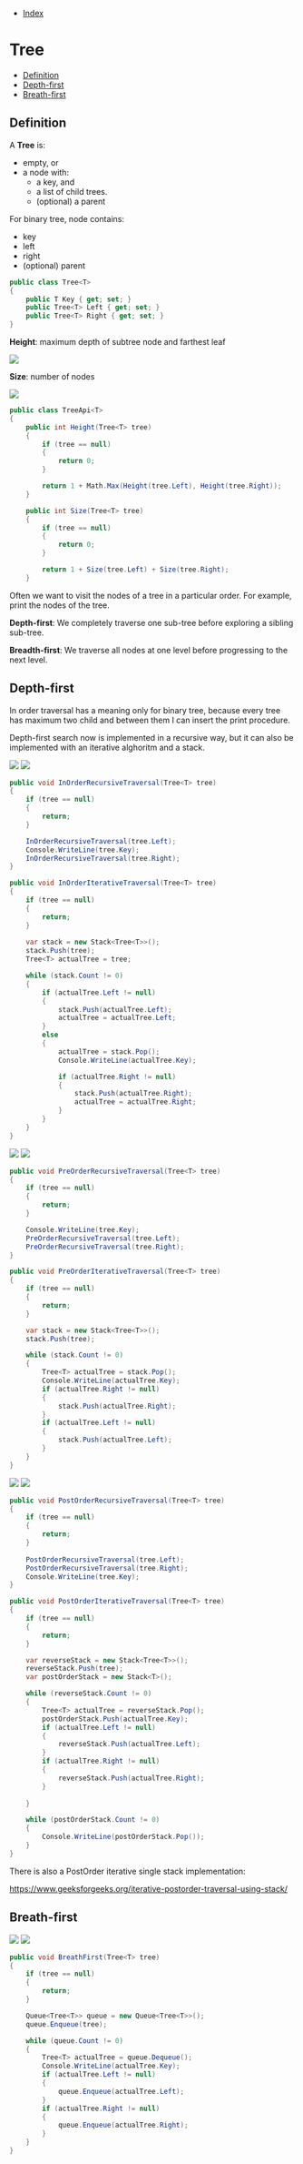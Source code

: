 * [Index](https://github.com/KiraDiShira/Cracking#cracking)

# Tree

* [Definition](#definition)
* [Depth-first](#depth-first)
* [Breath-first](#breath-first)

## Definition

A **Tree** is:

* empty, or
* a node with:
  * a key, and
  * a list of child trees.
  * (optional) a parent
  
For binary tree, node contains:
* key
* left
* right
* (optional) parent

```c#
public class Tree<T>
{
    public T Key { get; set; }
    public Tree<T> Left { get; set; }
    public Tree<T> Right { get; set; }
}
```


**Height**: maximum depth of subtree node and farthest leaf

<img src="https://github.com/KiraDiShira/AlgorithmsAndDataStructures/blob/master/RepoFiles/Tree/Images/tree1.PNG" />

**Size**: number of nodes

<img src="https://github.com/KiraDiShira/AlgorithmsAndDataStructures/blob/master/RepoFiles/Tree/Images/tree2.PNG" />

```c#
public class TreeApi<T>
{
    public int Height(Tree<T> tree)
    {
        if (tree == null)
        {
            return 0;
        }

        return 1 + Math.Max(Height(tree.Left), Height(tree.Right));
    }

    public int Size(Tree<T> tree)
    {
        if (tree == null)
        {
            return 0;
        }

        return 1 + Size(tree.Left) + Size(tree.Right);
    }
```

Often we want to visit the nodes of a tree in a particular order. For example, print the nodes of the tree.

**Depth-first**: We completely traverse one sub-tree before exploring a sibling sub-tree.

**Breadth-first**: We traverse all nodes at one level before progressing to the next level.

## Depth-first

In order traversal has a meaning only for binary tree, because every tree has maximum two child and between them I can insert the print procedure.

Depth-first search now is implemented in a recursive way, but it can also be implemented with an iterative alghoritm and a stack.

<img src="https://github.com/KiraDiShira/AlgorithmsAndDataStructures/blob/master/RepoFiles/Tree/Images/tree3.PNG" />
<img src="https://github.com/KiraDiShira/AlgorithmsAndDataStructures/blob/master/RepoFiles/Tree/Images/tree4.PNG" />

```c#
public void InOrderRecursiveTraversal(Tree<T> tree)
{
    if (tree == null)
    {
        return;
    }

    InOrderRecursiveTraversal(tree.Left);
    Console.WriteLine(tree.Key);
    InOrderRecursiveTraversal(tree.Right);
}

public void InOrderIterativeTraversal(Tree<T> tree)
{
    if (tree == null)
    {
        return;
    }
    
    var stack = new Stack<Tree<T>>();
    stack.Push(tree);
    Tree<T> actualTree = tree;

    while (stack.Count != 0)
    {
        if (actualTree.Left != null)
        {
            stack.Push(actualTree.Left);
            actualTree = actualTree.Left;
        }
        else
        {
            actualTree = stack.Pop();
            Console.WriteLine(actualTree.Key);

            if (actualTree.Right != null)
            {
                stack.Push(actualTree.Right);
                actualTree = actualTree.Right;
            }
        }   
    }
}

```

<img src="https://github.com/KiraDiShira/AlgorithmsAndDataStructures/blob/master/RepoFiles/Tree/Images/tree5.PNG" />
<img src="https://github.com/KiraDiShira/AlgorithmsAndDataStructures/blob/master/RepoFiles/Tree/Images/tree6.PNG" />

```c#
public void PreOrderRecursiveTraversal(Tree<T> tree)
{
    if (tree == null)
    {
        return;
    }

    Console.WriteLine(tree.Key);
    PreOrderRecursiveTraversal(tree.Left);
    PreOrderRecursiveTraversal(tree.Right);
}

public void PreOrderIterativeTraversal(Tree<T> tree)
{
    if (tree == null)
    {
        return;
    }

    var stack = new Stack<Tree<T>>();
    stack.Push(tree);

    while (stack.Count != 0)
    {
        Tree<T> actualTree = stack.Pop();
        Console.WriteLine(actualTree.Key);
        if (actualTree.Right != null)
        {
            stack.Push(actualTree.Right);
        }
        if (actualTree.Left != null)
        {
            stack.Push(actualTree.Left);
        }
    }
}

```

<img src="https://github.com/KiraDiShira/AlgorithmsAndDataStructures/blob/master/RepoFiles/Tree/Images/tree7.PNG" />
<img src="https://github.com/KiraDiShira/AlgorithmsAndDataStructures/blob/master/RepoFiles/Tree/Images/tree8.PNG" />

```c#
public void PostOrderRecursiveTraversal(Tree<T> tree)
{
    if (tree == null)
    {
        return;
    }
    
    PostOrderRecursiveTraversal(tree.Left);
    PostOrderRecursiveTraversal(tree.Right);
    Console.WriteLine(tree.Key);
}

public void PostOrderIterativeTraversal(Tree<T> tree)
{
    if (tree == null)
    {
        return;
    }

    var reverseStack = new Stack<Tree<T>>();
    reverseStack.Push(tree);
    var postOrderStack = new Stack<T>();

    while (reverseStack.Count != 0)
    {
        Tree<T> actualTree = reverseStack.Pop();
        postOrderStack.Push(actualTree.Key);
        if (actualTree.Left != null)
        {
            reverseStack.Push(actualTree.Left);
        }
        if (actualTree.Right != null)
        {
            reverseStack.Push(actualTree.Right);
        }
       
    }

    while (postOrderStack.Count != 0)
    {
        Console.WriteLine(postOrderStack.Pop());
    }
}
```
There is also a PostOrder iterative single stack implementation:

https://www.geeksforgeeks.org/iterative-postorder-traversal-using-stack/

## Breath-first

<img src="https://github.com/KiraDiShira/AlgorithmsAndDataStructures/blob/master/RepoFiles/Tree/Images/tree9.PNG" />
<img src="https://github.com/KiraDiShira/AlgorithmsAndDataStructures/blob/master/RepoFiles/Tree/Images/tree10.PNG" />

```c#
public void BreathFirst(Tree<T> tree)
{
    if (tree == null)
    {
        return;
    }

    Queue<Tree<T>> queue = new Queue<Tree<T>>();
    queue.Enqueue(tree);

    while (queue.Count != 0)
    {
        Tree<T> actualTree = queue.Dequeue();
        Console.WriteLine(actualTree.Key);
        if (actualTree.Left != null)
        {
            queue.Enqueue(actualTree.Left);
        }
        if (actualTree.Right != null)
        {
            queue.Enqueue(actualTree.Right);
        }
    }
}
```
